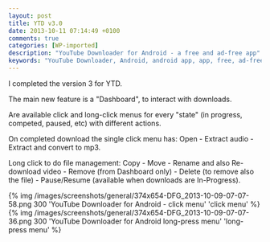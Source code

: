 ```yaml
---
layout: post
title: YTD v3.0
date: 2013-10-11 07:14:49 +0100
comments: true
categories: [WP-imported]
description: "YouTube Downloader for Android - a free and ad-free app"
keywords: "YouTube Downloader, Android, android app, app, free, ad-free, no ads, dentex, video, YouTube, downloader"
---
```


I completed the version 3 for YTD.

The main new feature is a "Dashboard", to interact with downloads.

Are available click and long-click menus for every "state" (in progress, competed, paused, etc) with different actions.

On completed download the single click menu has: Open - Extract audio - Extract and convert to mp3.

Long click to do file management: Copy - Move - Rename and also Re-download video - Remove (from Dashboard only) - Delete (to remove also the file) - Pause/Resume (available when downloads are In-Progress).

{% img /images/screenshots/general/374x654-DFG_2013-10-09-07-07-58.png 300 'YouTube Downloader for Android - click menu' 'click menu' %}
{% img /images/screenshots/general/374x654-DFG_2013-10-09-07-07-36.png 300 'YouTube Downloader for Android long-press menu' 'long-press menu' %}
